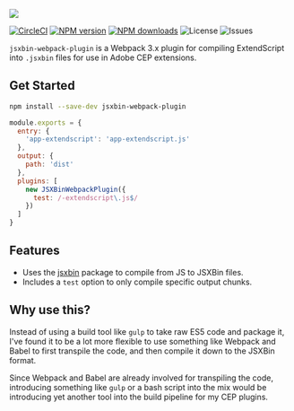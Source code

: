 ![][header-image]

[![CircleCI][circleci-image]][circleci-url]
[![NPM version][npm-version]][npm-url]
[![NPM downloads][npm-downloads]][npm-url]
![License][license]
![Issues][issues]

`jsxbin-webpack-plugin` is a Webpack 3.x plugin for compiling ExtendScript into `.jsxbin` files for use in
Adobe CEP extensions.

## Get Started

```sh
npm install --save-dev jsxbin-webpack-plugin
```

```js
module.exports = {
  entry: {
    'app-extendscript': 'app-extendscript.js'
  },
  output: {
    path: 'dist'
  },
  plugins: [
    new JSXBinWebpackPlugin({
      test: /-extendscript\.js$/
    })
  ]
}
```

## Features

- Uses the [jsxbin][jsxbin-link] package to compile from JS to JSXBin files.
- Includes a `test` option to only compile specific output chunks.

## Why use this?

Instead of using a build tool like `gulp` to take raw ES5 code and package it, I've found it to be a
lot more flexible to use something like Webpack and Babel to first transpile the code, and then compile
it down to the JSXBin format.

Since Webpack and Babel are already involved for transpiling the code, introducing something like `gulp`
or a bash script into the mix would be introducing yet another tool into the build pipeline for my CEP
plugins.

[header-image]: https://raw.githubusercontent.com/sammarks/art/master/jsxbin-webpack-plugin/header.jpg
[circleci-image]: https://img.shields.io/circleci/project/github/sammarks/jsxbin-webpack-plugin.svg
[circleci-url]: https://circleci.com/gh/sammarks/jsxbin-webpack-plugin/tree/master
[npm-version]: https://img.shields.io/npm/v/jsxbin-webpack-plugin.svg
[npm-downloads]: https://img.shields.io/npm/dm/jsxbin-webpack-plugin.svg
[npm-url]: https://www.npmjs.com/package/jsxbin-webpack-plugin
[license]: https://img.shields.io/github/license/sammarks/jsxbin-webpack-plugin.svg
[issues]: https://img.shields.io/github/issues/sammarks/jsxbin-webpack-plugin.svg
[jsxbin-link]: https://github.com/runegan/jsxbin
